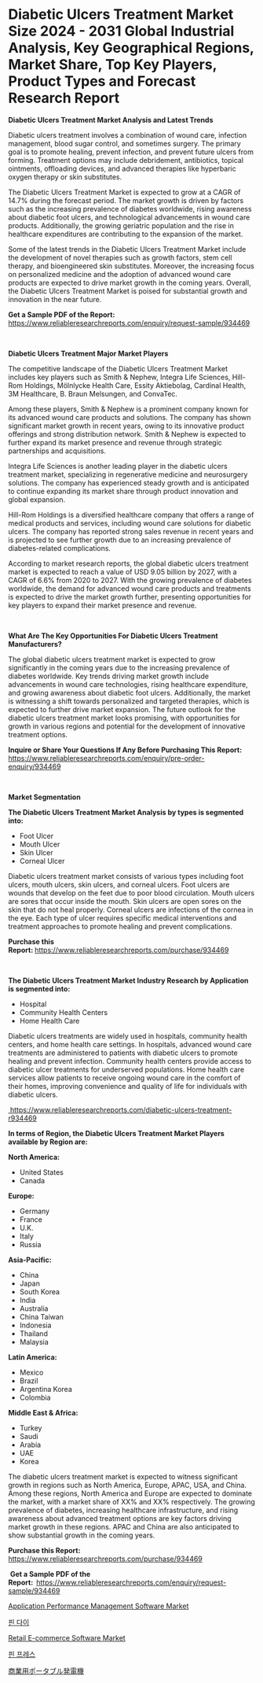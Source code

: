 <p><h1>Diabetic Ulcers Treatment Market Size 2024 - 2031 Global Industrial Analysis, Key Geographical Regions, Market Share, Top Key Players, Product Types and Forecast Research Report</h1></p><p><strong>Diabetic Ulcers Treatment Market Analysis and Latest Trends</strong></p>
<p><p>Diabetic ulcers treatment involves a combination of wound care, infection management, blood sugar control, and sometimes surgery. The primary goal is to promote healing, prevent infection, and prevent future ulcers from forming. Treatment options may include debridement, antibiotics, topical ointments, offloading devices, and advanced therapies like hyperbaric oxygen therapy or skin substitutes.</p><p>The Diabetic Ulcers Treatment Market is expected to grow at a CAGR of 14.7% during the forecast period. The market growth is driven by factors such as the increasing prevalence of diabetes worldwide, rising awareness about diabetic foot ulcers, and technological advancements in wound care products. Additionally, the growing geriatric population and the rise in healthcare expenditures are contributing to the expansion of the market.</p><p>Some of the latest trends in the Diabetic Ulcers Treatment Market include the development of novel therapies such as growth factors, stem cell therapy, and bioengineered skin substitutes. Moreover, the increasing focus on personalized medicine and the adoption of advanced wound care products are expected to drive market growth in the coming years. Overall, the Diabetic Ulcers Treatment Market is poised for substantial growth and innovation in the near future.</p></p>
<p><strong>Get a Sample PDF of the Report:&nbsp;</strong> <a href="https://www.reliableresearchreports.com/enquiry/request-sample/934469">https://www.reliableresearchreports.com/enquiry/request-sample/934469</a></p>
<p>&nbsp;</p>
<p><strong>Diabetic Ulcers Treatment Major Market Players</strong></p>
<p><p>The competitive landscape of the Diabetic Ulcers Treatment Market includes key players such as Smith & Nephew, Integra Life Sciences, Hill-Rom Holdings, Mölnlycke Health Care, Essity Aktiebolag, Cardinal Health, 3M Healthcare, B. Braun Melsungen, and ConvaTec. </p><p>Among these players, Smith & Nephew is a prominent company known for its advanced wound care products and solutions. The company has shown significant market growth in recent years, owing to its innovative product offerings and strong distribution network. Smith & Nephew is expected to further expand its market presence and revenue through strategic partnerships and acquisitions.</p><p>Integra Life Sciences is another leading player in the diabetic ulcers treatment market, specializing in regenerative medicine and neurosurgery solutions. The company has experienced steady growth and is anticipated to continue expanding its market share through product innovation and global expansion.</p><p>Hill-Rom Holdings is a diversified healthcare company that offers a range of medical products and services, including wound care solutions for diabetic ulcers. The company has reported strong sales revenue in recent years and is projected to see further growth due to an increasing prevalence of diabetes-related complications.</p><p>According to market research reports, the global diabetic ulcers treatment market is expected to reach a value of USD 9.05 billion by 2027, with a CAGR of 6.6% from 2020 to 2027. With the growing prevalence of diabetes worldwide, the demand for advanced wound care products and treatments is expected to drive the market growth further, presenting opportunities for key players to expand their market presence and revenue.</p></p>
<p>&nbsp;</p>
<p><strong>What Are The Key Opportunities For Diabetic Ulcers Treatment Manufacturers?</strong></p>
<p><p>The global diabetic ulcers treatment market is expected to grow significantly in the coming years due to the increasing prevalence of diabetes worldwide. Key trends driving market growth include advancements in wound care technologies, rising healthcare expenditure, and growing awareness about diabetic foot ulcers. Additionally, the market is witnessing a shift towards personalized and targeted therapies, which is expected to further drive market expansion. The future outlook for the diabetic ulcers treatment market looks promising, with opportunities for growth in various regions and potential for the development of innovative treatment options.</p></p>
<p><strong>Inquire or Share Your Questions If Any Before Purchasing This Report:</strong> <a href="https://www.reliableresearchreports.com/enquiry/pre-order-enquiry/934469">https://www.reliableresearchreports.com/enquiry/pre-order-enquiry/934469</a></p>
<p>&nbsp;</p>
<p><strong>Market Segmentation</strong></p>
<p><strong>The Diabetic Ulcers Treatment Market Analysis by types is segmented into:</strong></p>
<p><ul><li>Foot Ulcer</li><li>Mouth Ulcer</li><li>Skin Ulcer</li><li>Corneal Ulcer</li></ul></p>
<p><p>Diabetic ulcers treatment market consists of various types including foot ulcers, mouth ulcers, skin ulcers, and corneal ulcers. Foot ulcers are wounds that develop on the feet due to poor blood circulation. Mouth ulcers are sores that occur inside the mouth. Skin ulcers are open sores on the skin that do not heal properly. Corneal ulcers are infections of the cornea in the eye. Each type of ulcer requires specific medical interventions and treatment approaches to promote healing and prevent complications.</p></p>
<p><strong>Purchase this Report:&nbsp;</strong><a href="https://www.reliableresearchreports.com/purchase/934469">https://www.reliableresearchreports.com/purchase/934469</a></p>
<p>&nbsp;</p>
<p><strong>The Diabetic Ulcers Treatment Market Industry Research by Application is segmented into:</strong></p>
<p><ul><li>Hospital</li><li>Community Health Centers</li><li>Home Health Care</li></ul></p>
<p><p>Diabetic ulcers treatments are widely used in hospitals, community health centers, and home health care settings. In hospitals, advanced wound care treatments are administered to patients with diabetic ulcers to promote healing and prevent infection. Community health centers provide access to diabetic ulcer treatments for underserved populations. Home health care services allow patients to receive ongoing wound care in the comfort of their homes, improving convenience and quality of life for individuals with diabetic ulcers.</p></p>
<p><a href="https://www.reliableresearchreports.com/diabetic-ulcers-treatment-r934469">&nbsp;https://www.reliableresearchreports.com/diabetic-ulcers-treatment-r934469</a></p>
<p><strong>In terms of Region, the Diabetic Ulcers Treatment Market Players available by Region are:</strong></p>
<p>
    <p> <strong> North America: </strong>
        <ul>
            <li>United States</li>
            <li>Canada</li>
        </ul>
        </p> 
    <p> <strong> Europe: </strong>
        <ul>
            <li>Germany</li>
            <li>France</li>
            <li>U.K.</li>
            <li>Italy</li>
            <li>Russia</li>
        </ul>
        </p> 
    <p> <strong> Asia-Pacific: </strong>
        <ul>
            <li>China</li>
            <li>Japan</li>
            <li>South Korea</li>
            <li>India</li>
            <li>Australia</li>
            <li>China Taiwan</li>
            <li>Indonesia</li>
            <li>Thailand</li>
            <li>Malaysia</li>
        </ul>
        </p> 
    <p> <strong> Latin America: </strong>
        <ul>
            <li>Mexico</li>
            <li>Brazil</li>
            <li>Argentina Korea</li>
            <li>Colombia</li>
        </ul>
        </p> 
    <p> <strong> Middle East & Africa: </strong>
        <ul>
            <li>Turkey</li>
            <li>Saudi</li>
            <li>Arabia</li>
            <li>UAE</li>
            <li>Korea</li>
        </ul>
    </p>
    </p>
<p><p>The diabetic ulcers treatment market is expected to witness significant growth in regions such as North America, Europe, APAC, USA, and China. Among these regions, North America and Europe are expected to dominate the market, with a market share of XX% and XX% respectively. The growing prevalence of diabetes, increasing healthcare infrastructure, and rising awareness about advanced treatment options are key factors driving market growth in these regions. APAC and China are also anticipated to show substantial growth in the coming years.</p></p>
<p><strong>Purchase this Report: </strong><a href="https://www.reliableresearchreports.com/purchase/934469">https://www.reliableresearchreports.com/purchase/934469</a></p>
<p>&nbsp;<strong>Get a Sample PDF of the Report:&nbsp;&nbsp;</strong><a href="https://www.reliableresearchreports.com/enquiry/request-sample/934469">https://www.reliableresearchreports.com/enquiry/request-sample/934469</a></p>
<p><strong></strong></p>
<p><p><a href="https://www.linkedin.com/pulse/application-performance-management-software-market-size-cagr-2zr3e?trackingId=TRyvpMBQ2pPPnk3N%2FagZpg%3D%3D">Application Performance Management Software Market</a></p><p><a href="https://github.com/khytkeqagplkzqvh/Market-Research-Report-List-2/blob/main/298833352694.md">핀 다이</a></p><p><a href="https://www.linkedin.com/pulse/retail-e-commerce-software-market-size-trends-complete-industry-w3nye?trackingId=MPwzbuLpfJ76nBCJXGkMWg%3D%3D">Retail E-commerce Software Market</a></p><p><a href="https://github.com/TimmyMann6767/Market-Research-Report-List-1/blob/main/214352052695.md">핀 프레스</a></p><p><a href="https://medium.com/@linabernier2023/%E5%95%86%E7%94%A8%E3%83%9D%E3%83%BC%E3%82%BF%E3%83%96%E3%83%AB%E7%99%BA%E9%9B%BB%E6%A9%9F%E5%B8%82%E5%A0%B4%E5%88%86%E6%9E%90-%E3%81%9D%E3%81%AEcagr-%E5%B8%82%E5%A0%B4%E3%82%BB%E3%82%B0%E3%83%A1%E3%83%B3%E3%83%86%E3%83%BC%E3%82%B7%E3%83%A7%E3%83%B3-%E3%81%8A%E3%82%88%E3%81%B3%E4%B8%96%E7%95%8C%E3%81%AE%E7%94%A3%E6%A5%AD%E6%A6%82%E8%A6%81-61079aaabbc8">商業用ポータブル発電機</a></p></p>